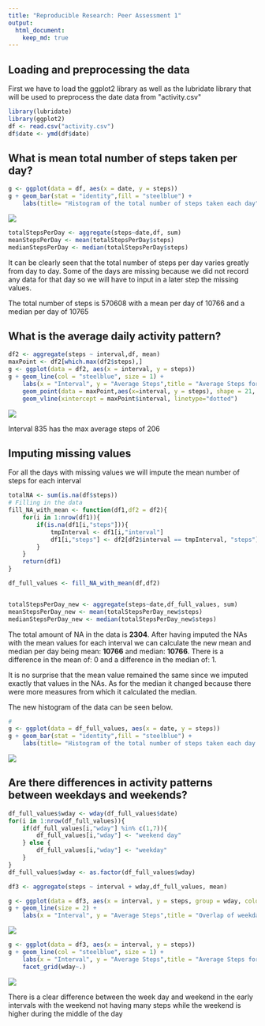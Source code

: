 ```yaml
---
title: "Reproducible Research: Peer Assessment 1"
output: 
  html_document:
    keep_md: true
---
```




## Loading and preprocessing the data
First we have to load the ggplot2 library as well as the lubridate library that 
will be used to preprocess the date data from "activity.csv"


```r
library(lubridate)
library(ggplot2)
df <- read.csv("activity.csv")
df$date <- ymd(df$date)
```


## What is mean total number of steps taken per day?

```r
g <- ggplot(data = df, aes(x = date, y = steps))
g + geom_bar(stat = "identity",fill = "steelblue") + 
    labs(title= "Histogram of the total number of steps taken each day")
```

![](peerAssesment1_files/figure-html/meanPlot-1.png)<!-- -->

```r
totalStepsPerDay <- aggregate(steps~date,df, sum)
meanStepsPerDay <- mean(totalStepsPerDay$steps)
medianStepsPerDay <- median(totalStepsPerDay$steps)
```
It can be clearly seen that the total number of steps per day varies greatly from day to day. Some of the days are missing because we did not record any data for that day so we will have to input in a later step the missing values.

The total number of steps is 570608 with a mean per day of 10766 and a median per day of 10765


## What is the average daily activity pattern?


```r
df2 <- aggregate(steps ~ interval,df, mean)
maxPoint <- df2[which.max(df2$steps),]
g <- ggplot(data = df2, aes(x = interval, y = steps))
g + geom_line(col = "steelblue", size = 1) + 
    labs(x = "Interval", y = "Average Steps",title = "Average Steps for each interval in a day") + 
    geom_point(data = maxPoint,aes(x=interval, y = steps), shape = 21, size = 3, color = "red", stroke = 2) + 
    geom_vline(xintercept = maxPoint$interval, linetype="dotted")
```

![](peerAssesment1_files/figure-html/unnamed-chunk-2-1.png)<!-- -->

Interval 835 has the max average steps of 206


## Imputing missing values
For all the days with missing values we will impute the mean number of steps for each interval


```r
totalNA <- sum(is.na(df$steps))
# Filling in the data
fill_NA_with_mean <- function(df1,df2 = df2){
    for(i in 1:nrow(df1)){
        if(is.na(df1[i,"steps"])){
            tmpInterval <- df1[i,"interval"]
            df1[i,"steps"] <- df2[df2$interval == tmpInterval, "steps"]
        }
    }
    return(df1)
}

df_full_values <- fill_NA_with_mean(df,df2)


totalStepsPerDay_new <- aggregate(steps~date,df_full_values, sum)
meanStepsPerDay_new <- mean(totalStepsPerDay_new$steps)
medianStepsPerDay_new <- median(totalStepsPerDay_new$steps)
```

The total amount of NA in the data is **2304**. After having imputed the NAs with the mean values for each interval we can calculate the new mean and median per day being mean: **10766** and median: **10766**. There is a difference in the mean of: 0 and a difference in the median of: 1. 

It is no surprise that the mean value remained the same since we imputed exactly that values in the NAs. As for the median it changed because there were more measures from which it calculated the median.

The new histogram of the data can be seen below. 


```r
# 
g <- ggplot(data = df_full_values, aes(x = date, y = steps))
g + geom_bar(stat = "identity",fill = "steelblue") + 
    labs(title= "Histogram of the total number of steps taken each day (NAs imputed with mean values)")
```

![](peerAssesment1_files/figure-html/unnamed-chunk-4-1.png)<!-- -->

## Are there differences in activity patterns between weekdays and weekends?


```r
df_full_values$wday <- wday(df_full_values$date) 
for(i in 1:nrow(df_full_values)){
    if(df_full_values[i,"wday"] %in% c(1,7)){
        df_full_values[i,"wday"] <- "weekend day"
    } else {
        df_full_values[i,"wday"] <- "weekday"
    }
}
df_full_values$wday <- as.factor(df_full_values$wday)

df3 <- aggregate(steps ~ interval + wday,df_full_values, mean)

g <- ggplot(data = df3, aes(x = interval, y = steps, group = wday, color = wday))
g + geom_line(size = 2) + 
    labs(x = "Interval", y = "Average Steps",title = "Overlap of weekday and weekend")
```

![](peerAssesment1_files/figure-html/unnamed-chunk-5-1.png)<!-- -->

```r
g <- ggplot(data = df3, aes(x = interval, y = steps))
g + geom_line(col = "steelblue", size = 1) + 
    labs(x = "Interval", y = "Average Steps",title = "Average Steps for each interval in a day for week days and weekend days") + 
    facet_grid(wday~.)
```

![](peerAssesment1_files/figure-html/unnamed-chunk-5-2.png)<!-- -->

There is a clear difference between the week day and weekend in the early intervals with the weekend not having many steps while the weekend is higher during the middle of the day

